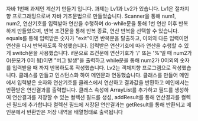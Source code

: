자바 1번째 과제인 계산기 만들기 입니다.
과제는 Lv1과 Lv2가 있습니다.
Lv1은 절차지향 프로그래밍으로써 자바 기초문법으로 만들었습니다.
Scanner을 통해 num1, num2, 연산기호를 입력받아 연산을 수행하며 do-while문을 통해 1번 연산 이후 반복하게 만들었으며, 반복 조건문을 통해 반복 종료, 연산 반복을 선택할 수 있습니다.
equals를 통해 입력받은 숫자가 "exit"이면 반복문을 탈출하고, 이외의 다른 입력이면 연산을 다시 반복하도록 작성햇습니다. 
입력받은 연산기호에 따라 연산을 수행할 수 있게 switch문을 사용했습니다.
if문으로 조건문에 연산기호가 '/' 또는 '%'일 때 num2가 0(분모가 0이 됨)이면 "버그 발생"을 출력하고 while문을 통해 num2가 0이외의 숫자를 입력받을 때 까지 반복하도록 작성했습니다.
Lv2는 객체지향 프로그램으로 작성했습니다.
클래스를 만들고 인스턴스화 하여 메인문과 연동했습니다.
클래스를 만들어 메인에서 입력받은 숫자와 연산기호를 클래스에서 연산하고 결과값을 반환하고 메인에서는 반환받은 연산결과를 출력합니다.
클래스 속성에 ArrayList를 추가하고 필드를 생성하여 연산결과를 저장할 수 있는 컬렉션 필드를 생성, addResult를 통해 연산결과를 컬렉션 필드에 추가합니다
컬렉션 필드에 저장된 연산결과는 getResult를 통해 반환되고 메인문에서 반환받은 저장 내역을 배열형태로 출력됩니다
